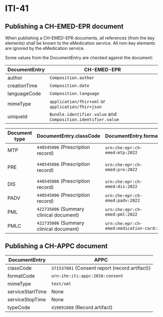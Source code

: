 # ITI-41

## Publishing a CH-EMED-EPR document

When publishing a CH-EMED-EPR documents, all references (from the key elements) shall be known to the eMedication service.
All non-key elements are ignored by the eMedication service.

Some values from the DocumentEntry are checked against the document:

| DocumentEntry | CH-EMED-EPR                                                  |
| ------------- | ------------------------------------------------------------ |
| author        | `Composition.author`                                         |
| creationTime  | `Composition.date`                                           |
| languageCode  | `Composition.language`                                       |
| mimeType      | `application/fhir+xml` or `application/fhir+json`            |
| uniqueId      | `Bundle.identifier.value` and `Composition.identifier.value` |

| Document type | DocumentEntry.classCode                 | DocumentEntry.formatCode                   | DocumentEntry.typeCode                                        |
| ------------- | --------------------------------------- | ------------------------------------------ | ------------------------------------------------------------- |
| MTP           | `440545006` (Prescription record)       | `urn:che:epr:ch-emed:mtp:2022`             | `419891008` (Record artifact)                                 |
| PRE           | `440545006` (Prescription record)       | `urn:che:epr:ch-emed:pre:2022`             | `761938008` (Medicinal Prescription record (record artifact)) |
| DIS           | `440545006` (Prescription record)       | `urn:che:epr:ch-emed:dis:2022`             | `419891008` (Record artifact)                                 |
| PADV          | `440545006` (Prescription record)       | `urn:che:epr:ch-emed:padv:2022`            | `419891008` (Record artifact)                                 |
| PML           | `422735006` (Summary clinical document) | `urn:che:epr:ch-emed:pml:2022`             | `721912009` (Medication summary document)                     |
| PMLC          | `422735006` (Summary clinical document) | `urn:che:epr:ch-emed:medication-card:2022` | `721912009` (Medication summary document)                     |

## Publishing a CH-APPC document

| DocumentEntry    | APPC                                           |
| ---------------- | ---------------------------------------------- |
| classCode        | `371537001` (Consent report (record artifact)) |
| formatCode       | `urn:ihe:iti:appc:2016:consent`                |
| mimeType         | `text/xml`                                     |
| serviceStartTime | None                                           |
| serviceStopTime  | None                                           |
| typeCode         | `419891008` (Record artifact)                  |
